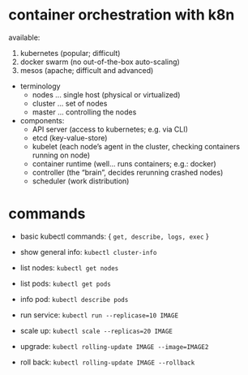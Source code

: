 # container orchestration with k8n

available:

1. kubernetes (popular; difficult)
1. docker swarm (no out-of-the-box auto-scaling)
1. mesos (apache; difficult and advanced)

* terminology
    * nodes ... single host (physical or virtualized)
    * cluster ... set of nodes
    * master ... controlling the nodes
* components:
    * API server (access to kubernetes; e.g. via CLI)
    * etcd (key-value-store)
    * kubelet (each node’s agent in the cluster, checking containers running on node)
    * container runtime (well... runs containers; e.g.: docker)
    * controller (the “brain”, decides rerunning crashed nodes)
    * scheduler (work distribution)

# commands

* basic kubectl commands: { `get, describe, logs, exec` }
* show general info: `kubectl cluster-info`
* list nodes: `kubectl get nodes`
* list pods: `kubectl get pods`
* info pod: `kubectl describe pods`

* run service: `kubectl run --replicase=10 IMAGE`
* scale up: `kubectl scale --replicas=20 IMAGE`
* upgrade: `kubectl rolling-update IMAGE --image=IMAGE2`
* roll back: `kubectl rolling-update IMAGE --rollback`
